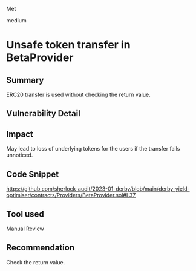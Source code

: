 Met

medium

# Unsafe token transfer in BetaProvider

## Summary
ERC20 transfer is used without checking the return value.
## Vulnerability Detail

## Impact
May lead to loss of underlying tokens for the users if the transfer fails unnoticed.
## Code Snippet
https://github.com/sherlock-audit/2023-01-derby/blob/main/derby-yield-optimiser/contracts/Providers/BetaProvider.sol#L37
## Tool used

Manual Review

## Recommendation
Check the return value.